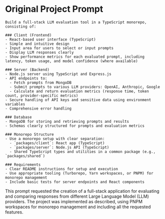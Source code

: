 # Original Project Prompt

```
Build a full-stack LLM evaluation tool in a TypeScript monorepo, consisting of:

### Client (Frontend)
- React-based user interface (TypeScript)
- Simple and intuitive design
- Input area for users to select or input prompts
- Display LLM responses clearly
- Show performance metrics for each evaluated prompt, including latency, token usage, and model confidence (where available)

### Server (Backend)
- Node.js server using TypeScript and Express.js
- API endpoints to:
  - Fetch prompts from MongoDB
  - Submit prompts to various LLM providers: OpenAI, Anthropic, Google
  - Calculate and return evaluation metrics (response time, token count, provider-specific metrics)
- Secure handling of API keys and sensitive data using environment variables
- Comprehensive error handling

### Database
- MongoDB for storing and retrieving prompts and results
- Schemas clearly structured for prompts and evaluation metrics

### Monorepo Structure
- Use a monorepo setup with clear separation:
  - `packages/client`: React app (TypeScript)
  - `packages/server`: Node.js API (TypeScript)
  - Shared TypeScript types and utilities in a common package (e.g., `packages/shared`)

### Requirements
- Clear README instructions for setup and execution
- Use appropriate tooling (Turborepo, Yarn workspaces, or PNPM) for monorepo management
- Include basic tests for server endpoints and React components
```

This prompt requested the creation of a full-stack application for evaluating and comparing responses from different Large Language Model (LLM) providers. The project was implemented as described, using PNPM workspaces for monorepo management and including all the requested features.
